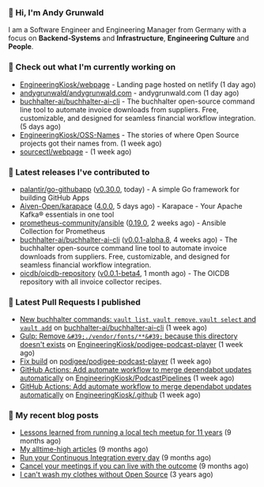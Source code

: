 ### 👋 Hi, I'm Andy Grunwald

I am a Software Engineer and Engineering Manager from Germany with a focus on **Backend-Systems** and **Infrastructure**, **Engineering Culture** and **People**.

### 👷 Check out what I'm currently working on


- [EngineeringKiosk/webpage](https://github.com/EngineeringKiosk/webpage) - Landing page hosted on netlify (1 day ago)
- [andygrunwald/andygrunwald.com](https://github.com/andygrunwald/andygrunwald.com) - andygrunwald.com (1 day ago)
- [buchhalter-ai/buchhalter-ai-cli](https://github.com/buchhalter-ai/buchhalter-ai-cli) - The buchhalter open-source command line tool to automate invoice downloads from suppliers. Free, customizable, and designed for seamless financial workflow integration. (5 days ago)
- [EngineeringKiosk/OSS-Names](https://github.com/EngineeringKiosk/OSS-Names) - The stories of where Open Source projects got their names from. (1 week ago)
- [sourcectl/webpage](https://github.com/sourcectl/webpage) -  (1 week ago)

### 🔭 Latest releases I've contributed to


- [palantir/go-githubapp](https://github.com/palantir/go-githubapp) ([v0.30.0](https://github.com/palantir/go-githubapp/releases/tag/v0.30.0), today) - A simple Go framework for building GitHub Apps
- [Aiven-Open/karapace](https://github.com/Aiven-Open/karapace) ([4.0.0](https://github.com/Aiven-Open/karapace/releases/tag/4.0.0), 5 days ago) - Karapace - Your Apache Kafka® essentials in one tool
- [prometheus-community/ansible](https://github.com/prometheus-community/ansible) ([0.19.0](https://github.com/prometheus-community/ansible/releases/tag/0.19.0), 2 weeks ago) - Ansible Collection for Prometheus
- [buchhalter-ai/buchhalter-ai-cli](https://github.com/buchhalter-ai/buchhalter-ai-cli) ([v0.0.1-alpha.8](https://github.com/buchhalter-ai/buchhalter-ai-cli/releases/tag/v0.0.1-alpha.8), 4 weeks ago) - The buchhalter open-source command line tool to automate invoice downloads from suppliers. Free, customizable, and designed for seamless financial workflow integration.
- [oicdb/oicdb-repository](https://github.com/oicdb/oicdb-repository) ([v0.0.1-beta4](https://github.com/oicdb/oicdb-repository/releases/tag/v0.0.1-beta4), 1 month ago) - The OICDB repository with all invoice collector recipes.

### 🔨 Latest Pull Requests I published


- [New buchhalter commands: `vault list`, `vault remove`, `vault select` and `vault add`](https://github.com/buchhalter-ai/buchhalter-ai-cli/pull/122) on [buchhalter-ai/buchhalter-ai-cli](https://github.com/buchhalter-ai/buchhalter-ai-cli) (1 week ago)
- [Gulp: Remove `&#39;./vendor/fonts/**&#39;` because this directory doesn&#39;t exists](https://github.com/EngineeringKiosk/podigee-podcast-player/pull/93) on [EngineeringKiosk/podigee-podcast-player](https://github.com/EngineeringKiosk/podigee-podcast-player) (1 week ago)
- [Fix build](https://github.com/podigee/podigee-podcast-player/pull/111) on [podigee/podigee-podcast-player](https://github.com/podigee/podigee-podcast-player) (1 week ago)
- [GitHub Actions: Add automate workflow to merge dependabot updates automatically](https://github.com/EngineeringKiosk/PodcastPipelines/pull/18) on [EngineeringKiosk/PodcastPipelines](https://github.com/EngineeringKiosk/PodcastPipelines) (1 week ago)
- [GitHub Actions: Add automate workflow to merge dependabot updates automatically](https://github.com/EngineeringKiosk/.github/pull/7) on [EngineeringKiosk/.github](https://github.com/EngineeringKiosk/.github) (1 week ago)

### 📝 My recent blog posts


- [Lessons learned from running a local tech meetup for 11 years](https://andygrunwald.com/blog/lessons-learned-from-running-a-local-tech-meetup-for-11-years/) (9 months ago)
- [My alltime-high articles](https://andygrunwald.com/blog/my-all-time-high-articles/) (9 months ago)
- [Run your Continuous Integration every day](https://andygrunwald.com/blog/run-your-continuous-integration-every-day/) (9 months ago)
- [Cancel your meetings if you can live with the outcome](https://andygrunwald.com/blog/cancel-your-meetings-if-you-can-live-with-the-outcome/) (9 months ago)
- [I can&#39;t wash my clothes without Open Source](https://andygrunwald.com/blog/i-cant-wash-my-clothes-without-open-source/) (3 years ago)
